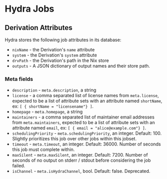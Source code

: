 # Hydra Jobs

## Derivation Attributes

Hydra stores the following job attributes in its database:

* `nixName` - the Derivation's `name` attribute
* `system` - the Derivation's `system` attribute
* `drvPath` - the Derivation's path in the Nix store
* `outputs` - A JSON dictionary of output names and their store path.

### Meta fields

* `description` - `meta.description`, a string
* `license` - a comma separated list of license names from `meta.license`, expected to be a list of attribute sets with an attribute named `shortName`, ex: `[ { shortName = "licensename"} ]`.
* `homepage` - `meta.homepage`, a string
* `maintainers` - a comma separated list of maintainer email addresses from `meta.maintainers`, expected to be a list of attribute sets with an attribute named `email`, ex: `[ { email = "alice@example.com"} ]`.
* `schedulingPriority` - `meta.schedulingPriority`, an integer. Default: 100. Slightly prioritizes this job over other jobs within this jobset.
* `timeout` - `meta.timeout`, an integer. Default: 36000. Number of seconds this job must complete within.
* `maxSilent` - `meta.maxSilent`, an integer. Default: 7200. Number of seconds of no output on stderr / stdout before considering the job failed. 
* `isChannel` - `meta.isHydraChannel`, bool. Default: false. Deprecated.
